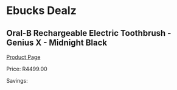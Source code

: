 
# Ebucks Dealz
## Oral-B Rechargeable Electric Toothbrush - Genius X - Midnight Black
[Product Page](https://www.ebucks.com/web/shop/productSelected.do?prodId=1224566096&catId=908594260)

Price: R4499.00

Savings: 


	
